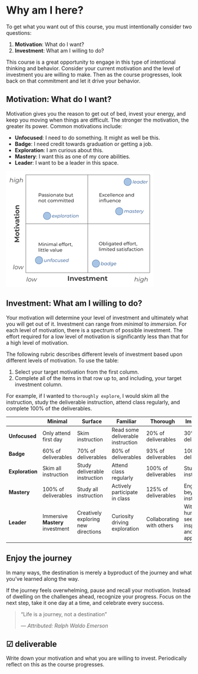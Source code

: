 # Why am I here?

To get what you want out of this course, you must intentionally consider two questions:

1. **Motivation**: What do I want?
1. **Investment**: What am I willing to do?

This course is a great opportunity to engage in this type of intentional thinking and behavior. Consider your current motivation and the level of investment you are willing to make. Then as the course progresses, look back on that commitment and let it drive your behavior.

## Motivation: What do I want?

Motivation gives you the reason to get out of bed, invest your energy, and keep you moving when things are difficult. The stronger the motivation, the greater its power. Common motivations include:

- **Unfocused**: I need to do something. It might as well be this.
- **Badge**: I need credit towards graduation or getting a job.
- **Exploration**: I am curious about this.
- **Mastery**: I want this as one of my core abilities.
- **Leader**: I want to be a leader in this space.

![alt text](whyAmIHere.png)

## Investment: What am I willing to do?

Your motivation will determine your level of investment and ultimately what you will get out of it. Investment can range from _minimal_ to _immersion_. For each level of motivation, there is a spectrum of possible investment. The effort required for a low level of motivation is significantly less than that for a high level of motivation.

The following rubric describes different levels of investment based upon different levels of motivation. To use the table:

1. Select your target motivation from the first column.
1. Complete all of the items in that row up to, and including, your target investment column.

For example, if I wanted to `thoroughly explore`, I would skim all the instruction, study the deliverable instruction, attend class regularly, and complete 100% of the deliverables.

|                 | Minimal                          | Surface                             | Familiar                          | Thorough                  | Immersion                                                  |
| --------------- | -------------------------------- | ----------------------------------- | --------------------------------- | ------------------------- | ---------------------------------------------------------- |
| **Unfocused**   | Only attend first day            | Skim instruction                    | Read some deliverable instruction | 20% of deliverables       | 30% of deliverables                                        |
| **Badge**       | 60% of deliverables              | 70% of deliverables                 | 80% of deliverables               | 93% of deliverables       | 100% of deliverables                                       |
| **Exploration** | Skim all instruction             | Study deliverable instruction       | Attend class regularly            | 100% of deliverables      | Study all instruction                                      |
| **Mastery**     | 100% of deliverables             | Study all instruction               | Actively participate in class     | 125% of deliverables      | Engage beyond instruction                                  |
| **Leader**      | Immersive **Mastery** investment | Creatively exploring new directions | Curiosity driving exploration     | Collaborating with others | With humility, seeking inspiration and eternal application |

## Enjoy the journey

In many ways, the destination is merely a byproduct of the journey and what you’ve learned along the way.

If the journey feels overwhelming, pause and recall your motivation. Instead of dwelling on the challenges ahead, recognize your progress. Focus on the next step, take it one day at a time, and celebrate every success.

> “Life is a journey, not a destination”
>
> — _Attributed: Ralph Waldo Emerson_

## ☑ deliverable

Write down your motivation and what you are willing to invest. Periodically reflect on this as the course progresses.
